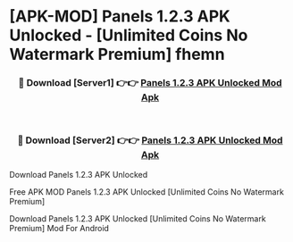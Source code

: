 # [APK-MOD] Panels 1.2.3 APK Unlocked - [Unlimited Coins No Watermark Premium] fhemn



<div align="center">
<h3>🔴 Download [Server1] 👉👉 <a href="https://momento.my/?title=Panels_1.2.3_APK_Unlocked">Panels 1.2.3 APK Unlocked Mod Apk</a></h3><br>

<h3>🔴 Download [Server2] 👉👉 <a href="https://momento.my/?title=Panels_1.2.3_APK_Unlocked">Panels 1.2.3 APK Unlocked Mod Apk</a></h3>
</div>



Download Panels 1.2.3 APK Unlocked 

Free APK MOD Panels 1.2.3 APK Unlocked [Unlimited Coins No Watermark Premium]

Download Panels 1.2.3 APK Unlocked [Unlimited Coins No Watermark Premium] Mod For Android
